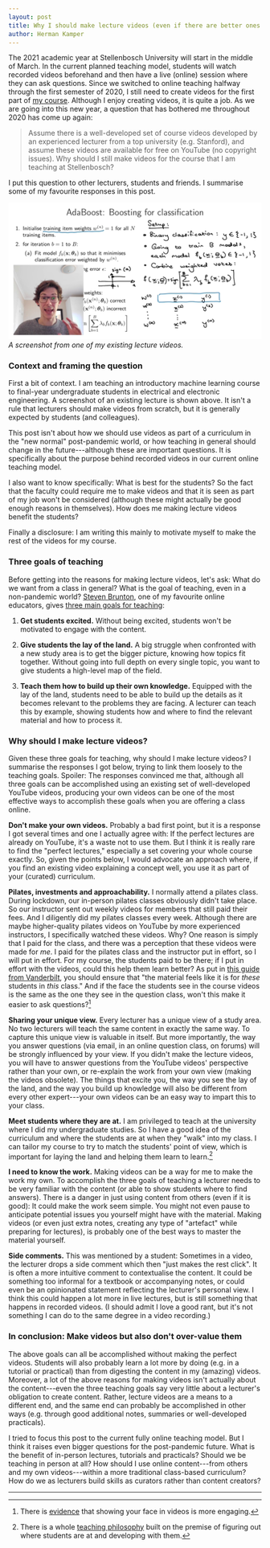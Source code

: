 ```yaml
---
layout: post
title: Why I should make lecture videos (even if there are better ones out there)
author: Herman Kamper
---
```


The 2021 academic year at Stellenbosch University will start in the middle of
March. In the current planned teaching model, students will watch recorded
videos beforehand and then have a live (online) session where they can ask
questions. Since we switched to online teaching halfway through the first
semester of 2020, I still need to create videos for the first part of [my
course](https://www.youtube.com/channel/UCBu4J-JIs-UORp5pQ6M48nw). Although I
enjoy creating videos, it is quite a job. As we are going into this new year, a
question that has bothered me throughout 2020 has come up again:

> Assume there is a well-developed set of course videos developed by an
> experienced lecturer from a top university (e.g. Stanford), and assume these
> videos are available for free on YouTube (no copyright issues). Why should I
> still make videos for the course that I am teaching at Stellenbosch?

I put this question to other lecturers, students and friends. I summarise some
of my favourite responses in this post.

![](/fig/2021-01-15/data414_youtube.png)
*A screenshot from one of my existing lecture videos.*


### Context and framing the question

First a bit of context. I am teaching an introductory machine learning course
to final-year undergraduate students in electrical and electronic engineering.
A screenshot of an existing lecture is shown above. It isn't a rule that
lecturers should make videos from scratch, but it is generally expected by
students (and colleagues).

This post isn't about how we should use videos as part of a curriculum in the
"new normal" post-pandemic world, or how teaching in general should change in
the future---although these are important questions. It is specifically about
the purpose behind recorded videos in our current online teaching model.

I also want to know specifically: What is best for the students? So the fact
that the faculty could require me to make videos and that it is seen as part of
my job  won't be considered (although these might actually be good enough
reasons in themselves). How does me making lecture videos benefit the students?

Finally a disclosure: I am writing this mainly to motivate myself to make the
rest of the videos for my course.


### Three goals of teaching

Before getting into the reasons for making lecture videos, let's ask: What do
we want from a class in general? What is the goal of teaching, even in a
non-pandemic world? [Steven
Brunton](https://www.youtube.com/channel/UCm5mt-A4w61lknZ9lCsZtBw), one of my
favourite online educators, gives [three main goals for
teaching](https://youtu.be/057Ev6cKLwE?t=1438):

1. **Get students excited.** Without being excited, students won't be motivated
   to engage with the content.

2. **Give students the lay of the land.** A big struggle when confronted with a
   new study area is to get the bigger picture, knowing how topics fit
   together. Without going into full depth on every single topic, you want to
   give students a high-level map of the field.

3. **Teach them how to build up their own knowledge.** Equipped with the lay of
   the land, students need to be able to build up the details as it becomes
   relevant to the problems they are facing. A lecturer can teach this by
   example, showing students how and where to find the relevant material and
   how to process it.


### Why should I make lecture videos?

Given these three goals for teaching, why should I make lecture videos? I
summarise the responses I got below, trying to link them loosely to the
teaching goals. Spoiler: The responses convinced me that, although all three
goals can be accomplished using an existing set of well-developed YouTube
videos, producing your own videos can be one of the most effective ways to
accomplish these goals when you are offering a class online.

**Don't make your own videos.** Probably a bad first point, but it is a
response I got several times and one I actually agree with: If the perfect
lectures are already on YouTube, it's a waste not to use them. But I think it
is really rare to find the "perfect lectures," especially a set covering your
whole course exactly. So, given the points below, I would advocate an approach
where, if you find an existing video explaining a concept well, you use it as
part of your (curated) curriculum.

**Pilates, investments and approachability.** I normally attend a pilates
class. During lockdown, our in-person pilates classes obviously didn't take
place. So our instructor sent out weekly videos for members that still paid
their fees. And I diligently did my pilates classes every week. Although there
are maybe higher-quality pilates videos on YouTube by more experienced
instructors, I specifically watched these videos. Why? One reason is simply
that I paid for the class, and there was a perception that these videos were
made for *me*. I paid for the pilates class and the instructor put in effort,
so I will put in effort. For my course, the students paid to be there; if I put
in effort with the videos, could this help them learn better? As put in [this
guide from
Vanderbilt](https://cft.vanderbilt.edu/guides-sub-pages/effective-educational-videos/),
you should ensure that "the material feels like it is for *these* students in
*this* class." And if the face the students see in the course videos is the
same as the one they see in the question class, won't this make it easier to
ask questions?[^1]

**Sharing your unique view.** Every lecturer has a unique view of a study area.
No two lecturers will teach the same content in exactly the same way. To
capture this unique view is valuable in itself. But more importantly, the way
you answer questions (via email, in an online question class, on forums) will
be strongly influenced by your view. If you didn't make the lecture videos, you
will have to answer questions from the YouTube videos' perspective rather than
your own, or re-explain the work from your own view (making the videos
obsolete). The things that excite you, the way you see the lay of the land, and
the way you build up knowledge will also be different from every other
expert---your own videos can be an easy way to impart this to your class.

**Meet students where they are at.** I am privileged to teach at the university
where I did my undergraduate studies. So I have a good idea of the curriculum
and where the students are at when they "walk" into my class. I can tailor my
course to try to match the students' point of view, which is important for
laying the land and helping them learn to learn.[^2]

**I need to know the work.** Making videos can be a way for me to make the work
my own. To accomplish the three goals of teaching a lecturer needs to be very
familiar with the content (or able to show students where to find answers).
There is a danger in just using content from others (even if it is good): It
could make the work seem simple. You might not even pause to anticipate
potential issues you yourself might have with the material. Making videos (or
even just extra notes, creating any type of "artefact" while preparing for
lectures), is probably one of the best ways to master the material yourself.

**Side comments.** This was mentioned by a student: Sometimes in a video, the
lecturer drops a side comment which then "just makes the rest click". It is
often a more intuitive comment to contextualise the content. It could be
something too informal for a textbook or accompanying notes, or could even be
an opinionated statement reflecting the lecturer's personal view. I think this
could happen a lot more in live lectures, but is still something that happens
in recorded videos. (I should admit I love a good rant, but it's not something
I can do to the same degree in a video recording.)


### In conclusion: Make videos but also don't over-value them

The above goals can all be accomplished without making the perfect videos.
Students will also probably learn a lot more by doing (e.g. in a tutorial or
practical) than from digesting the content in my (amazing) videos. Moreover, a
lot of the above reasons for making videos isn't actually about the
content---even the three teaching goals say very little about a lecturer's
obligation to create content. Rather, lecture videos are a means to a different
end, and the same end can probably be accomplished in other ways (e.g. through
good additional notes, summaries or well-developed practicals).

I tried to focus this post to the current fully online teaching model. But I
think it raises even bigger questions for the post-pandemic future. What is the
benefit of in-person lectures, tutorials and practicals?  Should we be teaching
in person at all? How should I use online content---from others and my own
videos---within a more traditional class-based curriculum? How do we as
lecturers build skills as curators rather than content creators?

* * *

[^1]: There is [evidence](http://groups.csail.mit.edu/uid/other-pubs/las2014-pguo-engagement.pdf) that showing your face in videos is more engaging.

[^2]: There is a whole [teaching philosophy](http://blogs.ubc.ca/srikanth/files/2011/12/TPI-Teaching-Perspectives-Summaries.pdf) built on the premise of figuring out where students are at and developing with them.
